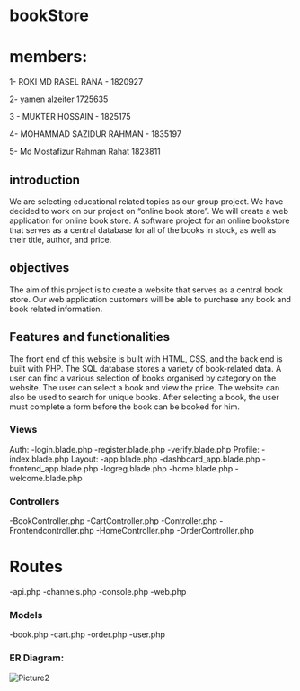# bookStore

# members:
1- ROKI MD RASEL RANA - 1820927 

2- yamen alzeiter 1725635 

3 - MUKTER HOSSAIN - 1825175 

4- MOHAMMAD SAZIDUR RAHMAN - 1835197 

5- Md Mostafizur Rahman Rahat 1823811



## introduction
We are selecting educational related topics as our group project. We have decided to work on our project on “online book store”. We will create a web application for online book store. A software project for an online bookstore that serves as a central database for all of the books in stock, as well as their title, author, and price.

## objectives
The aim of this project is to create a website that serves as a central book store. Our web application customers will be able to purchase any book and book related information. 

## Features and functionalities
The front end of this website is built with HTML, CSS, and the back end is built with PHP. The SQL database stores a variety of book-related data. A user can find a various selection of books organised by category on the website. The user can select a book and view the price. The website can also be used to search for unique books. After selecting a book, the user must complete a form before the book can be booked for him.

### Views 
Auth:
-login.blade.php
-register.blade.php
-verify.blade.php
Profile:
-index.blade.php
Layout:
-app.blade.php
-dashboard_app.blade.php
-frontend_app.blade.php
-logreg.blade.php
-home.blade.php
-welcome.blade.php

### Controllers
-BookController.php
-CartController.php
-Controller.php
-Frontendcontroller.php
-HomeController.php
-OrderController.php

# Routes
-api.php
-channels.php
-console.php
-web.php

### Models
-book.php
-cart.php
-order.php
-user.php

### ER Diagram: 
![Picture2](https://user-images.githubusercontent.com/54634127/171666469-198a43db-d844-4189-980c-860a3d467bcf.png)
